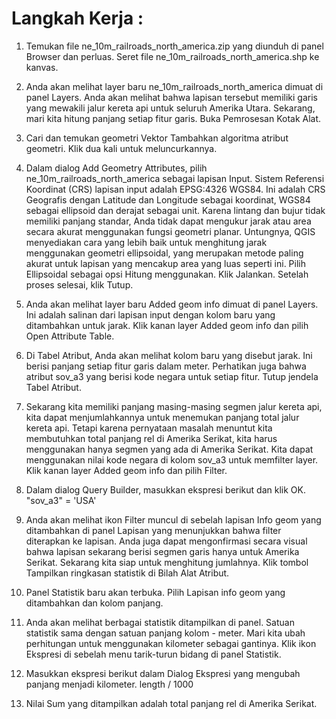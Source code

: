 # Langkah Kerja :

1. Temukan file ne_10m_railroads_north_america.zip yang diunduh di panel Browser dan perluas. Seret file ne_10m_railroads_north_america.shp ke kanvas.

2. Anda akan melihat layer baru ne_10m_railroads_north_america dimuat di panel Layers. Anda akan melihat bahwa lapisan tersebut memiliki garis yang mewakili jalur kereta api untuk seluruh Amerika Utara. Sekarang, mari kita hitung panjang setiap fitur garis. Buka Pemrosesan Kotak Alat.

3. Cari dan temukan geometri Vektor Tambahkan algoritma atribut geometri. Klik dua kali untuk meluncurkannya.

4. Dalam dialog Add Geometry Attributes, pilih ne_10m_railroads_north_america sebagai lapisan Input. Sistem Referensi Koordinat (CRS) lapisan input adalah EPSG:4326 WGS84. Ini adalah CRS Geografis dengan Latitude dan Longitude sebagai koordinat, WGS84 sebagai ellipsoid dan derajat sebagai unit. Karena lintang dan bujur tidak memiliki panjang standar, Anda tidak dapat mengukur jarak atau area secara akurat menggunakan fungsi geometri planar. Untungnya, QGIS menyediakan cara yang lebih baik untuk menghitung jarak menggunakan geometri ellipsoidal, yang merupakan metode paling akurat untuk lapisan yang mencakup area yang luas seperti ini. Pilih Ellipsoidal sebagai opsi Hitung menggunakan. Klik Jalankan. Setelah proses selesai, klik Tutup.

5. Anda akan melihat layer baru Added geom info dimuat di panel Layers. Ini adalah salinan dari lapisan input dengan kolom baru yang ditambahkan untuk jarak. Klik kanan layer Added geom info dan pilih Open Attribute Table.

6. Di Tabel Atribut, Anda akan melihat kolom baru yang disebut jarak. Ini berisi panjang setiap fitur garis dalam meter. Perhatikan juga bahwa atribut sov_a3 yang berisi kode negara untuk setiap fitur. Tutup jendela Tabel Atribut.

7. Sekarang kita memiliki panjang masing-masing segmen jalur kereta api, kita dapat menjumlahkannya untuk menemukan panjang total jalur kereta api. Tetapi karena pernyataan masalah menuntut kita membutuhkan total panjang rel di Amerika Serikat, kita harus menggunakan hanya segmen yang ada di Amerika Serikat. Kita dapat menggunakan nilai kode negara di kolom sov_a3 untuk memfilter layer. Klik kanan layer Added geom info dan pilih Filter.

8. Dalam dialog Query Builder, masukkan ekspresi berikut dan klik OK. "sov_a3" = 'USA'

9. Anda akan melihat ikon Filter muncul di sebelah lapisan Info geom yang ditambahkan di panel Lapisan yang menunjukkan bahwa filter diterapkan ke lapisan. Anda juga dapat mengonfirmasi secara visual bahwa lapisan sekarang berisi segmen garis hanya untuk Amerika Serikat. Sekarang kita siap untuk menghitung jumlahnya. Klik tombol Tampilkan ringkasan statistik di Bilah Alat Atribut.

10. Panel Statistik baru akan terbuka. Pilih Lapisan info geom yang ditambahkan dan kolom panjang.

11. Anda akan melihat berbagai statistik ditampilkan di panel. Satuan statistik sama dengan satuan panjang kolom - meter. Mari kita ubah perhitungan untuk menggunakan kilometer sebagai gantinya. Klik ikon Ekspresi di sebelah menu tarik-turun bidang di panel Statistik.

12. Masukkan ekspresi berikut dalam Dialog Ekspresi yang mengubah panjang menjadi kilometer. length / 1000

13. Nilai Sum yang ditampilkan adalah total panjang rel di Amerika Serikat.
 
